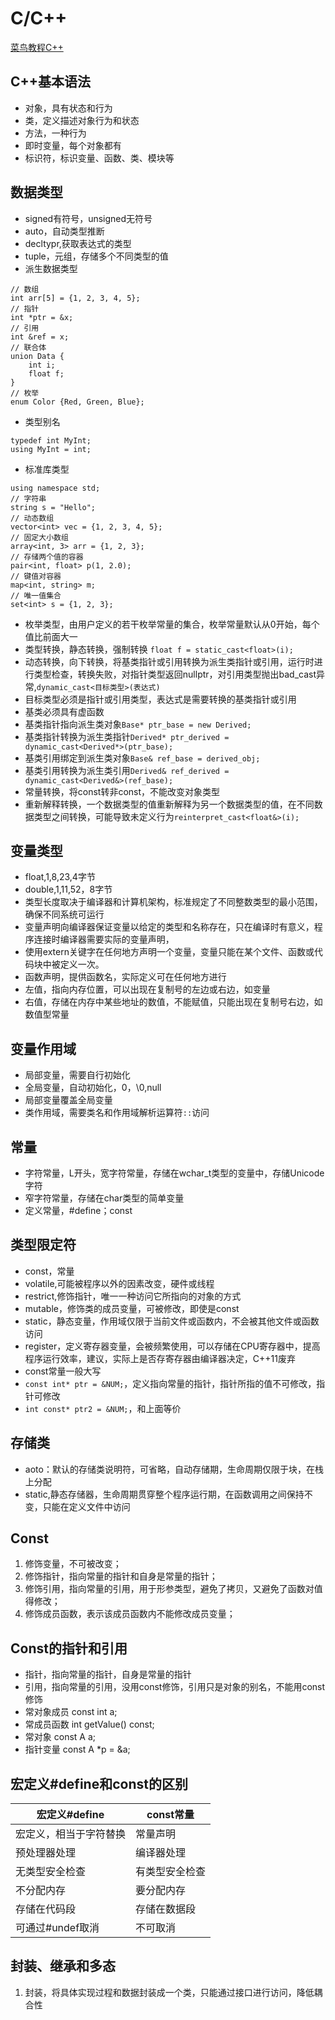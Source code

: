 # C/C++
[菜鸟教程C++](https://www.runoob.com/cplusplus/cpp-data-types.html)
## C++基本语法
* 对象，具有状态和行为
* 类，定义描述对象行为和状态
* 方法，一种行为
* 即时变量，每个对象都有
* 标识符，标识变量、函数、类、模块等
## 数据类型
* signed有符号，unsigned无符号
* auto，自动类型推断
* decltypr,获取表达式的类型
* tuple，元组，存储多个不同类型的值
* 派生数据类型
```
// 数组
int arr[5] = {1, 2, 3, 4, 5};
// 指针
int *ptr = &x;
// 引用
int &ref = x;
// 联合体
union Data {
    int i;
    float f;
}
// 枚举
enum Color {Red, Green, Blue};
```
* 类型别名
```
typedef int MyInt;
using MyInt = int;
```
* 标准库类型
```
using namespace std;
// 字符串
string s = "Hello";
// 动态数组
vector<int> vec = {1, 2, 3, 4, 5};
// 固定大小数组
array<int, 3> arr = {1, 2, 3};
// 存储两个值的容器
pair<int, float> p(1, 2.0);
// 键值对容器
map<int, string> m;
// 唯一值集合
set<int> s = {1, 2, 3};
```
* 枚举类型，由用户定义的若干枚举常量的集合，枚举常量默认从0开始，每个值比前面大一
* 类型转换，静态转换，强制转换 `float f = static_cast<float>(i);`
* 动态转换，向下转换，将基类指针或引用转换为派生类指针或引用，运行时进行类型检查，转换失败，对指针类型返回nullptr，对引用类型抛出bad_cast异常,`dynamic_cast<目标类型>(表达式)`
* 目标类型必须是指针或引用类型，表达式是需要转换的基类指针或引用
* 基类必须具有虚函数
* 基类指针指向派生类对象`Base* ptr_base = new Derived;`
* 基类指针转换为派生类指针`Derived* ptr_derived = dynamic_cast<Derived*>(ptr_base);`
* 基类引用绑定到派生类对象`Base& ref_base = derived_obj;`
* 基类引用转换为派生类引用`Derived& ref_derived = dynamic_cast<Derived&>(ref_base);`
* 常量转换，将const转非const，不能改变对象类型
* 重新解释转换，一个数据类型的值重新解释为另一个数据类型的值，在不同数据类型之间转换，可能导致未定义行为`reinterpret_cast<float&>(i);`
## 变量类型
* float,1,8,23,4字节
* double,1,11,52，8字节
* 类型长度取决于编译器和计算机架构，标准规定了不同整数类型的最小范围，确保不同系统可运行
* 变量声明向编译器保证变量以给定的类型和名称存在，只在编译时有意义，程序连接时编译器需要实际的变量声明，
* 使用extern关键字在任何地方声明一个变量，变量只能在某个文件、函数或代码块中被定义一次。
* 函数声明，提供函数名，实际定义可在任何地方进行
* 左值，指向内存位置，可以出现在复制号的左边或右边，如变量
* 右值，存储在内存中某些地址的数值，不能赋值，只能出现在复制号右边，如数值型常量
## 变量作用域
* 局部变量，需要自行初始化
* 全局变量，自动初始化，0，\0,null
* 局部变量覆盖全局变量
* 类作用域，需要类名和作用域解析运算符`::`访问
## 常量
* 字符常量，L开头，宽字符常量，存储在wchar_t类型的变量中，存储Unicode字符
* 窄字符常量，存储在char类型的简单变量
* 定义常量，#define；const
## 类型限定符
* const，常量
* volatile,可能被程序以外的因素改变，硬件或线程
* restrict,修饰指针，唯一一种访问它所指向的对象的方式
* mutable，修饰类的成员变量，可被修改，即使是const
* static，静态变量，作用域仅限于当前文件或函数内，不会被其他文件或函数访问
* register，定义寄存器变量，会被频繁使用，可以存储在CPU寄存器中，提高程序运行效率，建议，实际上是否存寄存器由编译器决定，C++11废弃
* const常量一般大写
* `const int* ptr = &NUM;`，定义指向常量的指针，指针所指的值不可修改，指针可修改
* `int const* ptr2 = &NUM;`，和上面等价
## 存储类
* aoto：默认的存储类说明符，可省略，自动存储期，生命周期仅限于块，在栈上分配
* static,静态存储器，生命周期贯穿整个程序运行期，在函数调用之间保持不变，只能在定义文件中访问
## Const
1. 修饰变量，不可被改变；
2. 修饰指针，指向常量的指针和自身是常量的指针；
3. 修饰引用，指向常量的引用，用于形参类型，避免了拷贝，又避免了函数对值得修改；
4. 修饰成员函数，表示该成员函数内不能修改成员变量；
## Const的指针和引用
* 指针，指向常量的指针，自身是常量的指针
* 引用，指向常量的引用，没用const修饰，引用只是对象的别名，不能用const修饰
* 常对象成员 const int a;
* 常成员函数 int getValue() const;
* 常对象 const A a;
* 指针变量 const A *p = &a;
## 宏定义#define和const的区别
| 宏定义#define     | const常量 |
| ----------- | ----------- |
| 宏定义，相当于字符替换      | 常量声明       |
| 预处理器处理   | 编译器处理        |
| 无类型安全检查   | 有类型安全检查        |
| 不分配内存   | 要分配内存        |
| 存储在代码段   | 存储在数据段        |
| 可通过#undef取消   | 不可取消        |
## 封装、继承和多态
1. 封装，将具体实现过程和数据封装成一个类，只能通过接口进行访问，降低耦合性